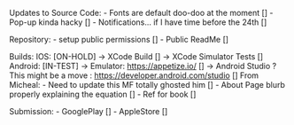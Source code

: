 Updates to Source Code: 
        - Fonts are default doo-doo at the moment []
        - Pop-up kinda hacky []
        - Notifications... if I have time before the 24th []

Repository:
        - setup public permissions []
        - Public ReadMe []

Builds: 
        IOS: [ON-HOLD]
                -> XCode Build  []
                -> XCode Simulator Tests []
        Android: [IN-TEST]
                -> Emulator: https://appetize.io/ []
                -> Android Studio ? This might be a move : https://developer.android.com/studio []
From Micheal:
        - Need to update this MF totally ghosted him []
        - About Page blurb properly explaining the equation []
        - Ref for book []

Submission:
    - GooglePlay []
    - AppleStore []